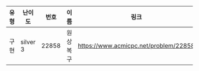 |유형|난이도|번호|이름|링크|
|------|---|---|---|---|
|구현|silver 3|22858|원상복구|https://www.acmicpc.net/problem/22858|
